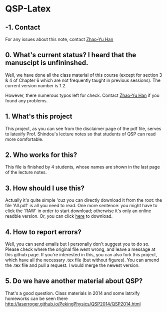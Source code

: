 # QSP-Latex

## -1. Contact

For any issues about this note, contact <a href="mailto:heinsius@pku.edu.cn">Zhao-Yu Han</a>

## 0. What's current status? I heard that the manuscipt is unfininshed. 

Well, we have done all the class material of this course (except for section 3 & 4 of Chapter 6 which are not frequently taught in previous sessions). The current version number is 1.2. 

However, there numerous typos left for check. Contact <a href="mailto:heinsius@pku.edu.cn">Zhao-Yu Han</a> if you found any problems. 

## 1. What's this project

This project, as you can see from the disclaimer page of the pdf file, serves to latexify Prof. Shindou's lecture notes so that students of QSP can read more comfortable. 

## 2. Who works for this?

This file is finished by 4 students, whose names are shown in the last page of the lecture notes. 

## 3. How should I use this?

Actually it's quite simple 'cuz you can directly download it from the root: the file 'All.pdf' is all you need to read. 
One more sentence: you might have to click the `RAW' in order to start download; otherwise it's only an online readble version. Or, you can click <a href = 'https://raw.githubusercontent.com/laserroger/QSP-Latex/master/All.pdf'>here</a> to download. 

## 4. How to report errors? 

Well, you can send emails but I personally don't suggest you to do so. Please check where the original file went wrong, and leave a message at this github page. If you're interested in this, you can also fork this project, which have all the necessary .tex file (but without figures). You can amend the .tex file and pull a request. I would merge the newest version. 

## 5. Do we have another material about QSP? 

That's a good question. Class materials in 2014 and some latrxify homeworks can be seen there
http://laserroger.github.io/PekingPhysics/QSP2014/QSP2014.html
